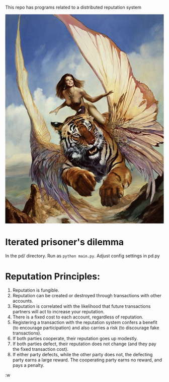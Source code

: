  This repo has programs related to a distributed reputation system

<!--[Contribution guidelines for this project](docs/CONTRIBUTING.md)-->
![alt text](images/sample2.png)

# Iterated prisoner's dilemma
  In the pd/ directory. Run as `python main.py`. Adjust config settings in pd.py


# Reputation Principles:
1. Reputation is fungible.
2. Reputation can be created or destroyed through transactions with other accounts.
3. Reputation is correlated with the likelihood that future transactions partners will act to increase your reputation.
4. There is a fixed cost to each account, regardless of reputation.
5. Registering a transaction with the reputation system confers a benefit (to encourage participation) and also carries a risk (to discourage fake transactions).
6. If both parties cooperate, their reputation goes up modestly.
7. If both parties defect, their reputation does not change (and they pay the fixed transaction cost).
8. If either party defects, while the other party does not, the defecting party earns a large reward. The cooperating party earns no reward, and pays a penalty.

:w
